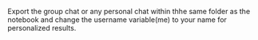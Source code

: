 Export the group chat or any personal chat within thhe same folder as the notebook and change the username variable(me) to your name for personalized results. 
